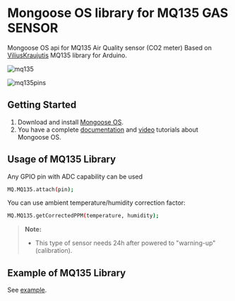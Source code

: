 # Mongoose OS library for MQ135 GAS SENSOR


Mongoose OS api for MQ135 Air Quality sensor (CO2 meter) Based on [ViliusKraujutis] MQ135 library for Arduino.

![mq135](https://cloud.githubusercontent.com/assets/22281426/26542295/a6d47538-4459-11e7-957c-e0506749db4e.jpg)

![mq135pins](https://cloud.githubusercontent.com/assets/22281426/26542297/a8808f02-4459-11e7-9a68-f8c36cf6f3e6.jpg)

## Getting Started

1. Download and install [Mongoose OS].
2. You have a complete [documentation] and [video] tutorials about Mongoose OS.


## Usage of MQ135 Library

Any GPIO pin with ADC capability can be used

```bash
MQ.MQ135.attach(pin);
```

You can use ambient temperature/humidity correction factor:

```bash
MQ.MQ135.getCorrectedPPM(temperature, humidity);
```

> **Note:**
> - This type of sensor needs 24h after powered to "warning-up" (calibration).

## Example of MQ135 Library

See [example].

[ViliusKraujutis]: <https://github.com/GeorgK/MQ135/blob/master/MQ135.cpp>

[documentation]: <https://mongoose-os.com/docs/>

[Mongoose OS]: <https://mongoose-os.com/software.html>

[video]: <https://mongoose-os.com/video-tutorials.html>

[example]: <https://github.com/Sparow199/MQ135_MONGOOSE_OS>
